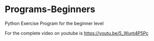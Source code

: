 # Programs-Beginners
Python Exercise Program for the beginner level

For the complete video on youtube is
https://youtu.be/5_Wunt4P5Pc
